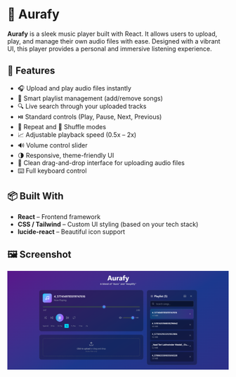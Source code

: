 # 🎵 Aurafy

**Aurafy** is a sleek music player built with React. It allows users to upload, play, and manage their own audio files with ease. Designed with a vibrant UI, this player provides a personal and immersive listening experience.

## 🚀 Features

- 🎧 Upload and play audio files instantly
- 🧠 Smart playlist management (add/remove songs)
- 🔍 Live search through your uploaded tracks
- ⏯️ Standard controls (Play, Pause, Next, Previous)
- 🔁 Repeat and 🔀 Shuffle modes
- 📈 Adjustable playback speed (0.5x – 2x)
- 🔊 Volume control slider
- 🌗 Responsive, theme-friendly UI
- 🧹 Clean drag-and-drop interface for uploading audio files
- ⌨️ Full keyboard control

## 📦 Built With

- **React** – Frontend framework
- **CSS / Tailwind** – Custom UI styling (based on your tech stack)
- **lucide-react** – Beautiful icon support

## 🖼️ Screenshot

![Aurafy Preview](./src/assets/ss.png)
